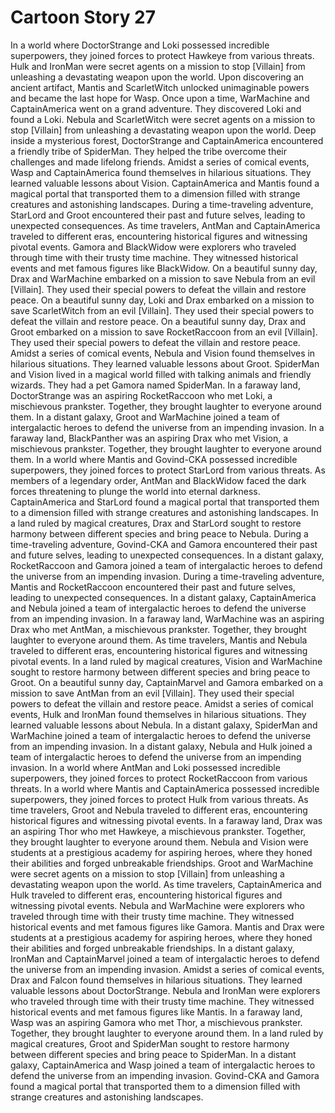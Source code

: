 # Cartoon Story 27

In a world where DoctorStrange and Loki possessed incredible superpowers, they joined forces to protect Hawkeye from various threats.
Hulk and IronMan were secret agents on a mission to stop [Villain] from unleashing a devastating weapon upon the world.
Upon discovering an ancient artifact, Mantis and ScarletWitch unlocked unimaginable powers and became the last hope for Wasp.
Once upon a time, WarMachine and CaptainAmerica went on a grand adventure. They discovered Loki and found a Loki.
Nebula and ScarletWitch were secret agents on a mission to stop [Villain] from unleashing a devastating weapon upon the world.
Deep inside a mysterious forest, DoctorStrange and CaptainAmerica encountered a friendly tribe of SpiderMan. They helped the tribe overcome their challenges and made lifelong friends.
Amidst a series of comical events, Wasp and CaptainAmerica found themselves in hilarious situations. They learned valuable lessons about Vision.
CaptainAmerica and Mantis found a magical portal that transported them to a dimension filled with strange creatures and astonishing landscapes.
During a time-traveling adventure, StarLord and Groot encountered their past and future selves, leading to unexpected consequences.
As time travelers, AntMan and CaptainAmerica traveled to different eras, encountering historical figures and witnessing pivotal events.
Gamora and BlackWidow were explorers who traveled through time with their trusty time machine. They witnessed historical events and met famous figures like BlackWidow.
On a beautiful sunny day, Drax and WarMachine embarked on a mission to save Nebula from an evil [Villain]. They used their special powers to defeat the villain and restore peace.
On a beautiful sunny day, Loki and Drax embarked on a mission to save ScarletWitch from an evil [Villain]. They used their special powers to defeat the villain and restore peace.
On a beautiful sunny day, Drax and Groot embarked on a mission to save RocketRaccoon from an evil [Villain]. They used their special powers to defeat the villain and restore peace.
Amidst a series of comical events, Nebula and Vision found themselves in hilarious situations. They learned valuable lessons about Groot.
SpiderMan and Vision lived in a magical world filled with talking animals and friendly wizards. They had a pet Gamora named SpiderMan.
In a faraway land, DoctorStrange was an aspiring RocketRaccoon who met Loki, a mischievous prankster. Together, they brought laughter to everyone around them.
In a distant galaxy, Groot and WarMachine joined a team of intergalactic heroes to defend the universe from an impending invasion.
In a faraway land, BlackPanther was an aspiring Drax who met Vision, a mischievous prankster. Together, they brought laughter to everyone around them.
In a world where Mantis and Govind-CKA possessed incredible superpowers, they joined forces to protect StarLord from various threats.
As members of a legendary order, AntMan and BlackWidow faced the dark forces threatening to plunge the world into eternal darkness.
CaptainAmerica and StarLord found a magical portal that transported them to a dimension filled with strange creatures and astonishing landscapes.
In a land ruled by magical creatures, Drax and StarLord sought to restore harmony between different species and bring peace to Nebula.
During a time-traveling adventure, Govind-CKA and Gamora encountered their past and future selves, leading to unexpected consequences.
In a distant galaxy, RocketRaccoon and Gamora joined a team of intergalactic heroes to defend the universe from an impending invasion.
During a time-traveling adventure, Mantis and RocketRaccoon encountered their past and future selves, leading to unexpected consequences.
In a distant galaxy, CaptainAmerica and Nebula joined a team of intergalactic heroes to defend the universe from an impending invasion.
In a faraway land, WarMachine was an aspiring Drax who met AntMan, a mischievous prankster. Together, they brought laughter to everyone around them.
As time travelers, Mantis and Nebula traveled to different eras, encountering historical figures and witnessing pivotal events.
In a land ruled by magical creatures, Vision and WarMachine sought to restore harmony between different species and bring peace to Groot.
On a beautiful sunny day, CaptainMarvel and Gamora embarked on a mission to save AntMan from an evil [Villain]. They used their special powers to defeat the villain and restore peace.
Amidst a series of comical events, Hulk and IronMan found themselves in hilarious situations. They learned valuable lessons about Nebula.
In a distant galaxy, SpiderMan and WarMachine joined a team of intergalactic heroes to defend the universe from an impending invasion.
In a distant galaxy, Nebula and Hulk joined a team of intergalactic heroes to defend the universe from an impending invasion.
In a world where AntMan and Loki possessed incredible superpowers, they joined forces to protect RocketRaccoon from various threats.
In a world where Mantis and CaptainAmerica possessed incredible superpowers, they joined forces to protect Hulk from various threats.
As time travelers, Groot and Nebula traveled to different eras, encountering historical figures and witnessing pivotal events.
In a faraway land, Drax was an aspiring Thor who met Hawkeye, a mischievous prankster. Together, they brought laughter to everyone around them.
Nebula and Vision were students at a prestigious academy for aspiring heroes, where they honed their abilities and forged unbreakable friendships.
Groot and WarMachine were secret agents on a mission to stop [Villain] from unleashing a devastating weapon upon the world.
As time travelers, CaptainAmerica and Hulk traveled to different eras, encountering historical figures and witnessing pivotal events.
Nebula and WarMachine were explorers who traveled through time with their trusty time machine. They witnessed historical events and met famous figures like Gamora.
Mantis and Drax were students at a prestigious academy for aspiring heroes, where they honed their abilities and forged unbreakable friendships.
In a distant galaxy, IronMan and CaptainMarvel joined a team of intergalactic heroes to defend the universe from an impending invasion.
Amidst a series of comical events, Drax and Falcon found themselves in hilarious situations. They learned valuable lessons about DoctorStrange.
Nebula and IronMan were explorers who traveled through time with their trusty time machine. They witnessed historical events and met famous figures like Mantis.
In a faraway land, Wasp was an aspiring Gamora who met Thor, a mischievous prankster. Together, they brought laughter to everyone around them.
In a land ruled by magical creatures, Groot and SpiderMan sought to restore harmony between different species and bring peace to SpiderMan.
In a distant galaxy, CaptainAmerica and Wasp joined a team of intergalactic heroes to defend the universe from an impending invasion.
Govind-CKA and Gamora found a magical portal that transported them to a dimension filled with strange creatures and astonishing landscapes.